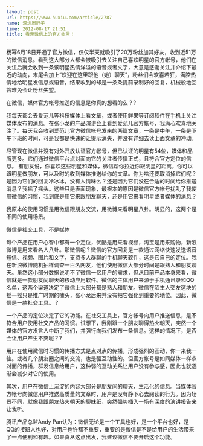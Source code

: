 ```yaml
---
layout: post
url: https://www.huxiu.com/article/2787
name: 深圳周胖子
time: 2012-08-17 21:51
title: 看衰微信上的官方帐号！
---
```

杨幂6月18日开通了官方微信，仅仅半天就吸引了20万粉丝加其好友，收到近51万的微信消息。看到这大部分人都会被吸引去关注自己喜欢明星的官方帐号，他们在关注后就会收到一条该明星热情洋溢的语音或者文字，大意是感谢关注并介绍下最近的动向，末尾会加上“欢迎在这里跟他（她）聊天”，粉丝们会欢喜若狂，满腔热情地给明星发信息或语音，结果收到的却是一条条提前录制好的回复，机械般地回答难免会让粉丝失望。

在微信，媒体官方帐号推送的信息是你真的想看的么？?

我每天都会去爱范儿等科技媒体上看文章，或者使用鲜果等订阅软件在手机上关注媒体发布的消息。在张小龙的产品演讲会上看到爱范儿官方帐号，我满心欢喜地关注了。每天我会收到爱范儿官方微信帐号发来的两篇文章，一条是中午，一条是下午下班的时间，可是我都是快速的让提示消失，并没有详细去读上面文章的冲动。

尽管现在微信并没有对外开放认证官方帐号，但已认证的明星有54位，媒体和品牌更多。它们通过微信平台点对面向它的关注者传播正式，且符合官方定位的信息。 有朋友说，你喜欢这些明星和媒体，微信帮你拉近你跟明星的距离，你可以跟明星做朋友，可以及时的收到媒体推送给你的文章。你为啥还要取消掉它们呢？是因为它们的回复冷冰冰，没有人情味么？还是因为它们没在合适的时间给你推送消息？我摇了摇头。这些只是表面现象，最根本的原因是微信官方帐号扰乱了我使用微信的习惯，我到底是用它来跟朋友聊天，还是用它来看明星或者媒体的消息？

我原本的使用习惯是用微信跟朋友交流，用微博来看明星八卦。明显的，这两个是不同的使用场景。

微信是社交工具，不是媒体

每个产品在用户心智中都有一个定位，优酷是用来看视频，淘宝是用来购物，新浪微博是用来看名人八卦。那微信呢？微信的官方回复是一款通过网络快速发送语音短信、视频、图片和文字，支持多人群聊的手机聊天软件，这是它自己的定位。我在新浪微博随机抽样调查一百名网友，他们使用微信大部分时间是跟熟人和朋友聊天。虽然这小部分数据说明不了微信一亿用户的需求，但从目前产品本身来看，微信就是一款朋友间聊天的移动应用软件。微信的主体用户来源于手机通讯录和QQ名单，这两个渠道决定了微信上大部分都是熟人和朋友。微信在陌生人交友这块的摇一摇只是推广时期的噱头，张小龙后来并没有把它强化到重要的地位。因此，微信是一款社交工具。 ?

一个产品的定位决定了它的功能。在社交工具上，官方帐号向用户推送信息，是不符合用户使用社交产品的习惯。试想下，我刚跟一个朋友聊得热火朝天，突然一个媒体的官方发言人中断了我们，并强行向我们发布一条信息。这样的情况下，是否会让用户产生不爽呢？?

用户在使用微信时习惯的传播方式是点对点的传播，形成强烈的互动，你一来我一往。或者几个朋友圈之间的交流，也是强互动性的。但官方帐号是如同媒体一样点对面的传播，群发信息给用户，这种弱的互动关系让用户没有参与感，因此也就逐渐会减少对它的使用。

其次，用户在微信上沉淀的内容大部分是朋友间的聊天，生活化的信息。当媒体官方帐号向微信用户推送高质量的文章时，用户是没有静下心去阅读的行为。因为场景不同，就像我跟朋友热火朝天的聊妹纸，突然强势插入一场有深度的演讲报告来让我听。

腾讯产品总监Andy Pan认为：微信无论是一个工具也好，是一个平台也好，是QQ的接班人也好，对用户也许都不重要，重要的是微信是不是给用户的生活带来了一点便利和有趣。如果真从这点出发，我建议微信不要开启这个功能。

